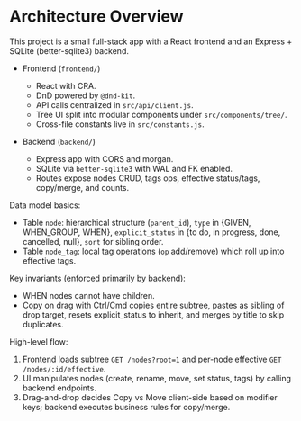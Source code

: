 # Architecture Overview

This project is a small full-stack app with a React frontend and an Express + SQLite (better-sqlite3) backend.

- Frontend (`frontend/`)
  - React with CRA.
  - DnD powered by `@dnd-kit`.
  - API calls centralized in `src/api/client.js`.
  - Tree UI split into modular components under `src/components/tree/`.
  - Cross-file constants live in `src/constants.js`.

- Backend (`backend/`)
  - Express app with CORS and morgan.
  - SQLite via `better-sqlite3` with WAL and FK enabled.
  - Routes expose nodes CRUD, tags ops, effective status/tags, copy/merge, and counts.

Data model basics:
- Table `node`: hierarchical structure (`parent_id`), `type` in {GIVEN, WHEN_GROUP, WHEN}, `explicit_status` in {to do, in progress, done, cancelled, null}, `sort` for sibling order.
- Table `node_tag`: local tag operations (`op` add/remove) which roll up into effective tags.

Key invariants (enforced primarily by backend):
- WHEN nodes cannot have children.
- Copy on drag with Ctrl/Cmd copies entire subtree, pastes as sibling of drop target, resets explicit_status to inherit, and merges by title to skip duplicates.

High-level flow:
1. Frontend loads subtree `GET /nodes?root=1` and per-node effective `GET /nodes/:id/effective`.
2. UI manipulates nodes (create, rename, move, set status, tags) by calling backend endpoints.
3. Drag-and-drop decides Copy vs Move client-side based on modifier keys; backend executes business rules for copy/merge.
